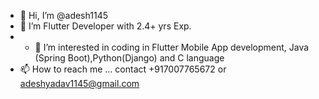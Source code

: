 - 👋 Hi, I’m @adesh1145
- 🌱 I’m Flutter Developer with 2.4+ yrs Exp.
- - 👀 I’m interested in coding in Flutter Mobile App development, Java (Spring Boot),Python(Django) and C language
- 📫 How to reach me ... contact +917007765672 or adeshyadav1145@gmail.com

<!---
adesh1145/adesh1145 is a ✨ special ✨ repository because its `README.md` (this file) appears on your GitHub profile.
You can click the Preview link to take a look at your changes.
--->
